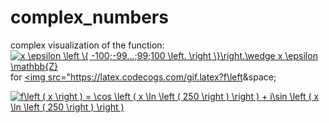 # complex_numbers
complex visualization of the function: 
<a href="https://www.codecogs.com/eqnedit.php?latex=x&space;\epsilon&space;\left&space;\{&space;-100;-99...;99;100&space;\left.&space;\right&space;\}\right.\wedge&space;x&space;\epsilon&space;\mathbb{Z}" target="_blank"><img src="https://latex.codecogs.com/gif.latex?x&space;\epsilon&space;\left&space;\{&space;-100;-99...;99;100&space;\left.&space;\right&space;\}\right.\wedge&space;x&space;\epsilon&space;\mathbb{Z}" title="x \epsilon \left \{ -100;-99...;99;100 \left. \right \}\right.\wedge x \epsilon \mathbb{Z}" /></a>
for 
<a href="https://www.codecogs.com/eqnedit.php?latex=f\left&space;(&space;x&space;\right&space;)=250^{xi}" target="_blank"><img src="https://latex.codecogs.com/gif.latex?f\left&space;

<a href="https://www.codecogs.com/eqnedit.php?latex=f\left&space;(&space;x&space;\right&space;)&space;=&space;\cos&space;\left&space;(&space;x&space;\ln&space;\left&space;(&space;250&space;\right&space;)&space;\right&space;)&space;&plus;&space;i\sin&space;\left&space;(&space;x&space;\ln&space;\left&space;(&space;250&space;\right&space;)&space;\right&space;)" target="_blank"><img src="https://latex.codecogs.com/gif.latex?f\left&space;(&space;x&space;\right&space;)&space;=&space;\cos&space;\left&space;(&space;x&space;\ln&space;\left&space;(&space;250&space;\right&space;)&space;\right&space;)&space;&plus;&space;i\sin&space;\left&space;(&space;x&space;\ln&space;\left&space;(&space;250&space;\right&space;)&space;\right&space;)" title="f\left ( x \right ) = \cos \left ( x \ln \left ( 250 \right ) \right ) + i\sin \left ( x \ln \left ( 250 \right ) \right )" /></a>

